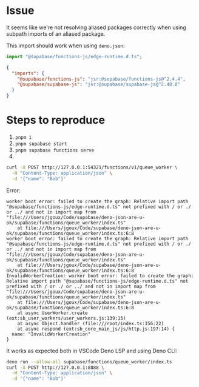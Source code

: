 # Issue

It seems like we're not resolving aliased packages correctly when using subpath imports of an aliased package.

This import should work when using `deno.json`:

```ts
import "@supabase/functions-js/edge-runtime.d.ts";
```

```json
{
  "imports": {
    "@supabase/functions-js": "jsr:@supabase/functions-js@^2.4.4",
    "@supabase/supabase-js": "jsr:@supabase/supabase-js@^2.48.0"
  }
}
```

# Steps to reproduce

1. `pnpm i`
2. `pnpm supabase start`
3. `pnpm supabase functions serve`
4.

```sh
curl -X POST http://127.0.0.1:54321/functions/v1/queue_worker \
  -H "Content-Type: application/json" \
  -d '{"name": "Bob"}'
```

Error:

```
worker boot error: failed to create the graph: Relative import path "@supabase/functions-js/edge-runtime.d.ts" not prefixed with / or ./ or ../ and not in import map from "file:///Users/jgoux/Code/supabase/deno-json-are-u-ok/supabase/functions/queue_worker/index.ts"
    at file:///Users/jgoux/Code/supabase/deno-json-are-u-ok/supabase/functions/queue_worker/index.ts:6:8
worker boot error: failed to create the graph: Relative import path "@supabase/functions-js/edge-runtime.d.ts" not prefixed with / or ./ or ../ and not in import map from "file:///Users/jgoux/Code/supabase/deno-json-are-u-ok/supabase/functions/queue_worker/index.ts"
    at file:///Users/jgoux/Code/supabase/deno-json-are-u-ok/supabase/functions/queue_worker/index.ts:6:8
InvalidWorkerCreation: worker boot error: failed to create the graph: Relative import path "@supabase/functions-js/edge-runtime.d.ts" not prefixed with / or ./ or ../ and not in import map from "file:///Users/jgoux/Code/supabase/deno-json-are-u-ok/supabase/functions/queue_worker/index.ts"
    at file:///Users/jgoux/Code/supabase/deno-json-are-u-ok/supabase/functions/queue_worker/index.ts:6:8
    at async UserWorker.create (ext:sb_user_workers/user_workers.js:139:15)
    at async Object.handler (file:///root/index.ts:156:22)
    at async respond (ext:sb_core_main_js/js/http.js:197:14) {
  name: "InvalidWorkerCreation"
}
```

It works as expected both in VSCode Deno LSP and using Deno CLI:

```sh
deno run --allow-all supabase/functions/queue_worker/index.ts
curl -X POST http://127.0.0.1:8888 \
  -H "Content-Type: application/json" \
  -d '{"name": "Bob"}'
```
